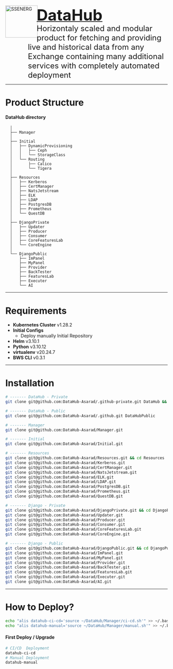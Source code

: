 <a href="https://ssenerg.com">
    <div style="margin-bottom:1em;"> 
        <img style="margin-right:-.2em;" align="left" src="https://i.postimg.cc/3wwHhJvM/logo-dh.png" title="SSENERG" width="100" height="100"/>
    </div>
    <div style="margin-bottom:-1.5em;">
        <h1 display="display:inline;">
            <font size="+4">DataHub</font>
        </h1>
    </div>
</a>

<div style="margin-left:5em;">
    <span style="vertical-align: middle;"><font size="+2">Horizontaly scaled and modular product for fetching and providing live and historical data from any Exchange containing many additional services with completely automated deployment</font></span>
</div>

---

# Product Structure
#### DataHub directory
```
  │
  ├── Manager 
  │
  ├── Initial 
  │   ├── DynamicProvisioning
  │   │   ├── Ceph
  │   │   └── StorageClass
  │   └── Routing
  │       ├── Calico
  │       └── Tigera
  │
  ├── Resources
  │   ├── Kerberos 
  │   ├── CertManager 
  │   ├── NatsJetstream 
  │   ├── ELK 
  │   ├── LDAP 
  │   ├── PostgresDB 
  │   ├── Prometheus 
  │   └── QuestDB 
  │
  ├── DjangoPrivate
  │   ├── Updater
  │   ├── Producer 
  │   ├── Consumer 
  │   ├── CoreFeaturesLab 
  │   └── CoreEngine 
  │
  └── DjangoPublic
      ├── ImPanel 
      ├── MyPanel 
      ├── Provider 
      ├── BackTester 
      ├── FeaturesLab 
      ├── Executer 
      └── AI 
```

---

# Requirements
- **Kubernetes Cluster** v1.28.2
- **Initial Configs**
    - Deploy manually Initial Repository
- **Helm** v3.10.1
- **Python** v3.10.12
- **virtualenv** v20.24.7
- **BWS CLI** v0.3.1

--- 

# Installation

```bash
# ------- DataHub - Private
git clone git@github.com:DataHub-Asarad/.github-private.git DataHub && cd DataHub

# ------- DataHub - Public
git clone git@github.com:DataHub-Asarad/.github.git DataHubPublic

# ------- Manager
git clone git@github.com:DataHub-Asarad/Manager.git

# ------- Initial
git clone git@github.com:DataHub-Asarad/Initial.git

# ------- Resources
git clone git@github.com:DataHub-Asarad/Resources.git && cd Resources
git clone git@github.com:DataHub-Asarad/Kerberos.git
git clone git@github.com:DataHub-Asarad/CertManager.git
git clone git@github.com:DataHub-Asarad/NatsJetstream.git
git clone git@github.com:DataHub-Asarad/ELK.git
git clone git@github.com:DataHub-Asarad/LDAP.git
git clone git@github.com:DataHub-Asarad/PostgresDB.git
git clone git@github.com:DataHub-Asarad/Prometheus.git
git clone git@github.com:DataHub-Asarad/QuestDB.git

# ------- Django - Private
git clone git@github.com:DataHub-Asarad/DjangoPrivate.git && cd DjangoPrivate
git clone git@github.com:DataHub-Asarad/Updater.git
git clone git@github.com:DataHub-Asarad/Producer.git
git clone git@github.com:DataHub-Asarad/Consumer.git
git clone git@github.com:DataHub-Asarad/CoreFeaturesLab.git
git clone git@github.com:DataHub-Asarad/CoreEngine.git

# ------- Django - Public
git clone git@github.com:DataHub-Asarad/DjangoPublic.git && cd DjangoPublic
git clone git@github.com:DataHub-Asarad/ImPanel.git
git clone git@github.com:DataHub-Asarad/MyPanel.git
git clone git@github.com:DataHub-Asarad/Provider.git
git clone git@github.com:DataHub-Asarad/BackTester.git
git clone git@github.com:DataHub-Asarad/FeaturesLab.git
git clone git@github.com:DataHub-Asarad/Executer.git
git clone git@github.com:DataHub-Asarad/AI.git
```

---

# How to Deploy?
```bash
echo "alis datahub-ci-cd='source ~/DataHub/Manager/ci-cd.sh'" >> ~/.bashrc
echo "alis datahub-manual='source ~/DataHub/Manager/manual.sh'" >> ~/.bashrc
```
#### First Deploy / Upgrade
```bash
# CI/CD  Deployment
datahub-ci-cd   
# Manual Deployment
datahub-manual
```
